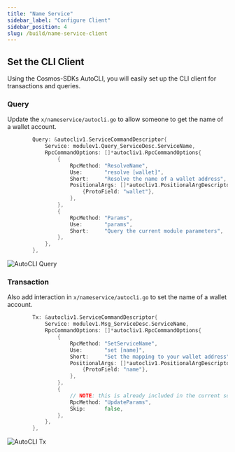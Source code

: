 ```yaml
---
title: "Name Service"
sidebar_label: "Configure Client"
sidebar_position: 4
slug: /build/name-service-client
---
```


## Set the CLI Client

Using the Cosmos-SDKs AutoCLI, you will easily set up the CLI client for transactions and queries.

### Query

Update the `x/nameservice/autocli.go` to allow someone to get the name of a wallet account.

```go
		Query: &autocliv1.ServiceCommandDescriptor{
            Service: modulev1.Query_ServiceDesc.ServiceName,
			RpcCommandOptions: []*autocliv1.RpcCommandOptions{
				{
					RpcMethod: "ResolveName",
					Use:       "resolve [wallet]",
					Short:     "Resolve the name of a wallet address",
					PositionalArgs: []*autocliv1.PositionalArgDescriptor{
						{ProtoField: "wallet"},
					},
				},
				{
					RpcMethod: "Params",
					Use:       "params",
					Short:     "Query the current module parameters",
				},
      		},
    	},
```

![AutoCLI Query](https://github.com/rollchains/spawn/assets/31943163/fefe8c7d-88b5-42d5-afd9-cb33cd22df16)


### Transaction

Also add interaction in `x/nameservice/autocli.go` to set the name of a wallet account.

```go
		Tx: &autocliv1.ServiceCommandDescriptor{
			Service: modulev1.Msg_ServiceDesc.ServiceName,
			RpcCommandOptions: []*autocliv1.RpcCommandOptions{
				{
					RpcMethod: "SetServiceName",
					Use:       "set [name]",
					Short:     "Set the mapping to your wallet address",
					PositionalArgs: []*autocliv1.PositionalArgDescriptor{
						{ProtoField: "name"},
					},
				},
                {
					// NOTE: this is already included in the current source
					RpcMethod: "UpdateParams",
					Skip:      false,
				},
			},
		},
```

![AutoCLI Tx](https://github.com/rollchains/spawn/assets/31943163/e945c898-415c-4d22-8bb3-b8af34a44cee)
